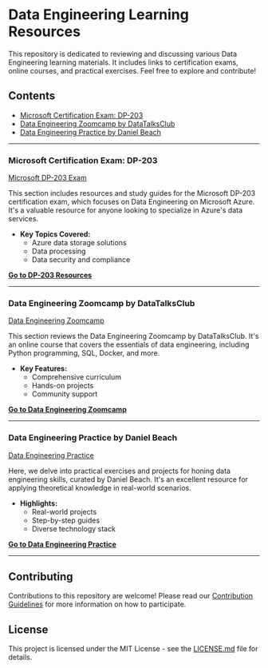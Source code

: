 # Data Engineering Learning Resources

This repository is dedicated to reviewing and discussing various Data Engineering learning materials. It includes links to certification exams, online courses, and practical exercises. Feel free to explore and contribute!

## Contents

- [Microsoft Certification Exam: DP-203](#microsoft-certification-exam-dp-203)
- [Data Engineering Zoomcamp by DataTalksClub](#data-engineering-zoomcamp-by-datatalksclub)
- [Data Engineering Practice by Daniel Beach](#data-engineering-practice-by-daniel-beach)

---

### Microsoft Certification Exam: DP-203

[Microsoft DP-203 Exam](https://learn.microsoft.com/en-us/credentials/certifications/exams/dp-203/)

This section includes resources and study guides for the Microsoft DP-203 certification exam, which focuses on Data Engineering on Microsoft Azure. It's a valuable resource for anyone looking to specialize in Azure's data services.

- **Key Topics Covered:**
  - Azure data storage solutions
  - Data processing
  - Data security and compliance

**[Go to DP-203 Resources](https://learn.microsoft.com/en-us/credentials/certifications/exams/dp-203/)**

---

### Data Engineering Zoomcamp by DataTalksClub

[Data Engineering Zoomcamp](https://github.com/DataTalksClub/data-engineering-zoomcamp)

This section reviews the Data Engineering Zoomcamp by DataTalksClub. It's an online course that covers the essentials of data engineering, including Python programming, SQL, Docker, and more.

- **Key Features:**
  - Comprehensive curriculum
  - Hands-on projects
  - Community support

**[Go to Data Engineering Zoomcamp](https://github.com/DataTalksClub/data-engineering-zoomcamp)**

---

### Data Engineering Practice by Daniel Beach

[Data Engineering Practice](https://github.com/danielbeach/data-engineering-practice)

Here, we delve into practical exercises and projects for honing data engineering skills, curated by Daniel Beach. It's an excellent resource for applying theoretical knowledge in real-world scenarios.

- **Highlights:**
  - Real-world projects
  - Step-by-step guides
  - Diverse technology stack

**[Go to Data Engineering Practice](https://github.com/danielbeach/data-engineering-practice)**

---

## Contributing

Contributions to this repository are welcome! Please read our [Contribution Guidelines](CONTRIBUTION_GUIDELINES.md) for more information on how to participate.

## License

This project is licensed under the MIT License - see the [LICENSE.md](LICENSE.md) file for details.
